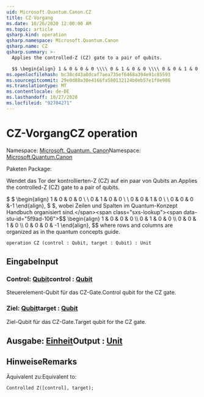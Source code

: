```yaml
---
uid: Microsoft.Quantum.Canon.CZ
title: CZ-Vorgang
ms.date: 10/26/2020 12:00:00 AM
ms.topic: article
qsharp.kind: operation
qsharp.namespace: Microsoft.Quantum.Canon
qsharp.name: CZ
qsharp.summary: >-
  Applies the controlled-Z (CZ) gate to a pair of qubits.

  $$ \begin{align} 1 & 0 & 0 & 0 \\\\ 0 & 1 & 0 & 0 \\\\ 0 & 0 & 1 & 0 \\\\ 0 & 0 & 0 & -1 \end{align}, $$ where rows and columns are organized as in the quantum concepts guide.
ms.openlocfilehash: bc38cd43a0dcaf7aea735ef6468a394e91c85593
ms.sourcegitcommit: 29e0d88a30e4166fa580132124b0eb57e1f0e986
ms.translationtype: MT
ms.contentlocale: de-DE
ms.lasthandoff: 10/27/2020
ms.locfileid: "92704271"
---
```

# <a name="cz-operation"></a><span data-ttu-id="5f9ad-102">CZ-Vorgang</span><span class="sxs-lookup"><span data-stu-id="5f9ad-102">CZ operation</span></span>

<span data-ttu-id="5f9ad-103">Namespace: [Microsoft. Quantum. Canon](xref:Microsoft.Quantum.Canon)</span><span class="sxs-lookup"><span data-stu-id="5f9ad-103">Namespace: [Microsoft.Quantum.Canon](xref:Microsoft.Quantum.Canon)</span></span>

<span data-ttu-id="5f9ad-104">Paketen [](https://nuget.org/packages/)</span><span class="sxs-lookup"><span data-stu-id="5f9ad-104">Package: [](https://nuget.org/packages/)</span></span>


<span data-ttu-id="5f9ad-105">Wendet das Tor der kontrollierten-Z (CZ) auf ein paar von Qubits an.</span><span class="sxs-lookup"><span data-stu-id="5f9ad-105">Applies the controlled-Z (CZ) gate to a pair of qubits.</span></span>

<span data-ttu-id="5f9ad-106">$ $ \begin{align} 1 & 0 & 0 & 0 \\ \\ 0 & 1 & 0 & 0 \\ \\ 0 & 0 & 1 & 0 \\ \\ 0 & 0 & 0 &-1 \end{align}, $ $, wobei Zeilen und Spalten im Quantum-Konzept Handbuch organisiert sind.</span><span class="sxs-lookup"><span data-stu-id="5f9ad-106">$$ \begin{align} 1 & 0 & 0 & 0 \\\\ 0 & 1 & 0 & 0 \\\\ 0 & 0 & 1 & 0 \\\\ 0 & 0 & 0 & -1 \end{align}, $$ where rows and columns are organized as in the quantum concepts guide.</span></span>

```qsharp
operation CZ (control : Qubit, target : Qubit) : Unit
```


## <a name="input"></a><span data-ttu-id="5f9ad-107">Eingabe</span><span class="sxs-lookup"><span data-stu-id="5f9ad-107">Input</span></span>

### <a name="control--qubit"></a><span data-ttu-id="5f9ad-108">Control: [Qubit](xref:microsoft.quantum.lang-ref.qubit)</span><span class="sxs-lookup"><span data-stu-id="5f9ad-108">control : [Qubit](xref:microsoft.quantum.lang-ref.qubit)</span></span>

<span data-ttu-id="5f9ad-109">Steuerelement-Qubit für das CZ-Gate.</span><span class="sxs-lookup"><span data-stu-id="5f9ad-109">Control qubit for the CZ gate.</span></span>


### <a name="target--qubit"></a><span data-ttu-id="5f9ad-110">Ziel: [Qubit](xref:microsoft.quantum.lang-ref.qubit)</span><span class="sxs-lookup"><span data-stu-id="5f9ad-110">target : [Qubit](xref:microsoft.quantum.lang-ref.qubit)</span></span>

<span data-ttu-id="5f9ad-111">Ziel-Qubit für das CZ-Gate.</span><span class="sxs-lookup"><span data-stu-id="5f9ad-111">Target qubit for the CZ gate.</span></span>



## <a name="output--unit"></a><span data-ttu-id="5f9ad-112">Ausgabe: [Einheit](xref:microsoft.quantum.lang-ref.unit)</span><span class="sxs-lookup"><span data-stu-id="5f9ad-112">Output : [Unit](xref:microsoft.quantum.lang-ref.unit)</span></span>



## <a name="remarks"></a><span data-ttu-id="5f9ad-113">Hinweise</span><span class="sxs-lookup"><span data-stu-id="5f9ad-113">Remarks</span></span>

<span data-ttu-id="5f9ad-114">Äquivalent zu:</span><span class="sxs-lookup"><span data-stu-id="5f9ad-114">Equivalent to:</span></span>

```qsharp
Controlled Z([control], target);
```
